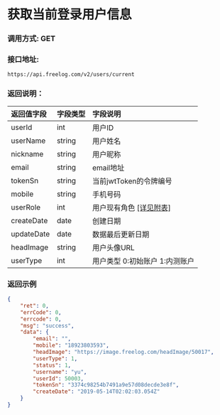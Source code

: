 # 获取当前登录用户信息



### 调用方式: GET



### 接口地址:

```
https://api.freelog.com/v2/users/current
```



### 返回说明：

| 返回值字段 | 字段类型 | 字段说明 |
| :--- | :--- | :--- |
| userId | int | 用户ID |
| userName | string | 用户姓名 |
| nickname | string | 用户昵称 |
| email | string | email地址 |
| tokenSn | string | 当前jwtToken的令牌编号 |
| mobile | string | 手机号码 |
| userRole | int | 用户现有角色 [[详见附表]][用户角色] |
| createDate | date | 创建日期 |
| updateDate | date | 数据最后更新日期 |
| headImage | string | 用户头像URL |
| userType | int | 用户类型 0:初始账户 1:内测账户 |



### 返回示例

```json
{
	"ret": 0,
	"errCode": 0,
	"errcode": 0,
	"msg": "success",
	"data": {
		"email": "",
		"mobile": "18923803593",
		"headImage": "https://image.freelog.com/headImage/50017",
		"userType": 1,
		"status": 1,
		"username": "yu",
		"userId": 50003,
		"tokenSn": "3374c98254b7491a9e57d08decde3e8f",
		"createDate": "2019-05-14T02:02:03.054Z"
	}
}
```

[用户角色]: /附表/用户角色.html "用户角色"

